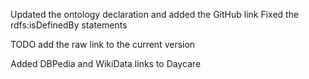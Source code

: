 Updated the ontology declaration and added the GitHub link
Fixed the rdfs:isDefinedBy statements

TODO add the raw link to the current version

Added DBPedia and WikiData links to Daycare
